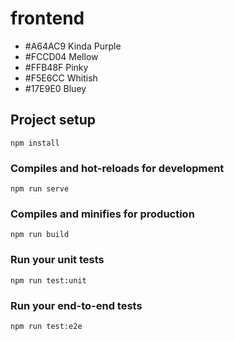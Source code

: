 # frontend
- \#A64AC9 Kinda Purple
- \#FCCD04 Mellow
- \#FFB48F Pinky
- \#F5E6CC Whitish
- \#17E9E0 Bluey

## Project setup
```
npm install
```

### Compiles and hot-reloads for development
```
npm run serve
```

### Compiles and minifies for production
```
npm run build
```

### Run your unit tests
```
npm run test:unit
```

### Run your end-to-end tests
```
npm run test:e2e
```